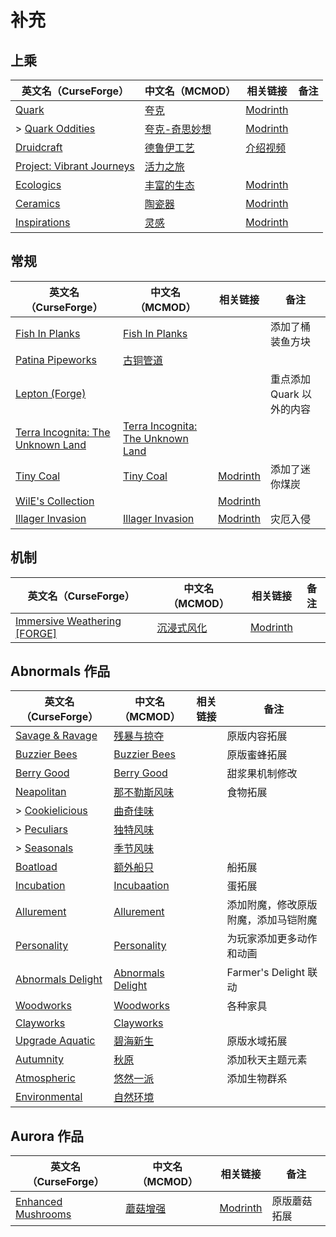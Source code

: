 # 补充

## 上乘

| 英文名（CurseForge）                                                                               | 中文名（MCMOD）                                       | 相关链接                                               | 备注 |
| -------------------------------------------------------------------------------------------------- | ----------------------------------------------------- | ------------------------------------------------------ | ---- |
| [Quark](https://www.curseforge.com/minecraft/mc-mods/quark)                                        | [夸克](https://www.mcmod.cn/class/527.html)           | [Modrinth](https://modrinth.com/mod/quark)             |      |
| > [Quark Oddities](https://www.curseforge.com/minecraft/mc-mods/quark-oddities)                    | [夸克-奇思妙想](https://www.mcmod.cn/class/1823.html) | [Modrinth](https://modrinth.com/mod/quark-oddities)    |      |
| [Druidcraft](https://www.curseforge.com/minecraft/mc-mods/druidcraft)                              | [德鲁伊工艺](https://www.mcmod.cn/class/3479.html)    | [介绍视频](https://www.bilibili.com/video/av413176041) |      |
| [Project: Vibrant Journeys](https://www.curseforge.com/minecraft/mc-mods/project-vibrant-journeys) | [活力之旅](https://www.mcmod.cn/class/1564.html)      |                                                        |      |
| [Ecologics](https://www.curseforge.com/minecraft/mc-mods/ecologics)                                | [丰富的生态](https://www.mcmod.cn/class/6198.html)    | [Modrinth](https://modrinth.com/mod/ecologics)         |      |
| [Ceramics](https://www.curseforge.com/minecraft/mc-mods/ceramics)                                  | [陶瓷器](https://www.mcmod.cn/class/1427.html)        | [Modrinth](https://modrinth.com/mod/ceramics)          |      |
| [Inspirations](https://www.curseforge.com/minecraft/mc-mods/inspirations)                          | [灵感](https://www.mcmod.cn/class/1122.html)          | [Modrinth](https://modrinth.com/mod/inspirations)      |      |

## 常规

| 英文名（CurseForge）                                                                             | 中文名（MCMOD）                                                           | 相关链接                                              | 备注                      |
| ------------------------------------------------------------------------------------------------ | ------------------------------------------------------------------------- | ----------------------------------------------------- | ------------------------- |
| [Fish In Planks](https://www.curseforge.com/minecraft/mc-mods/fish-in-planks)                    | [Fish In Planks](https://www.mcmod.cn/class/4025.html)                    |                                                       | 添加了桶装鱼方块          |
| [Patina Pipeworks](https://www.curseforge.com/minecraft/mc-mods/patina-pipeworks)                | [古铜管道](https://www.mcmod.cn/class/6033.html)                          |                                                       |                           |
| [Lepton (Forge)](https://www.curseforge.com/minecraft/mc-mods/lepton)                            |                                                                           |                                                       | 重点添加 Quark 以外的内容 |
| [Terra Incognita: The Unknown Land](https://www.curseforge.com/minecraft/mc-mods/terraincognita) | [Terra Incognita: The Unknown Land](https://www.mcmod.cn/class/3784.html) |                                                       |                           |
| [Tiny Coal](https://www.curseforge.com/minecraft/mc-mods/tiny-coal)                              | [Tiny Coal](https://www.mcmod.cn/class/11502.html)                        | [Modrinth](https://modrinth.com/mod/tiny-coal)        | 添加了迷你煤炭            |
| [WilE's Collection](https://www.curseforge.com/minecraft/mc-mods/wiles-collection)               |                                                                           | [Modrinth](https://modrinth.com/mod/wilescollection)  |                           |
| [Illager Invasion](https://www.curseforge.com/minecraft/mc-mods/illager-invasion)                | [Illager Invasion](https://www.mcmod.cn/class/11340.html)                 | [Modrinth](https://modrinth.com/mod/illager-invasion) | 灾厄入侵                  |

## 机制

| 英文名（CurseForge）                                                                                    | 中文名（MCMOD）                                    | 相关链接                                                  | 备注 |
| ------------------------------------------------------------------------------------------------------- | -------------------------------------------------- | --------------------------------------------------------- | ---- |
| [Immersive Weathering [FORGE]](https://www.curseforge.com/minecraft/mc-mods/immersive-weathering-forge) | [沉浸式风化](https://www.mcmod.cn/class/6057.html) | [Modrinth](https://modrinth.com/mod/immersive-weathering) |      |

## Abnormals 作品

| 英文名（CurseForge）                                                                | 中文名（MCMOD）                                           | 相关链接 | 备注                                 |
| ----------------------------------------------------------------------------------- | --------------------------------------------------------- | -------- | ------------------------------------ |
| [Savage & Ravage](https://www.curseforge.com/minecraft/mc-mods/savage-and-ravage)   | [残暴与掠夺](https://www.mcmod.cn/class/3481.html)        |          | 原版内容拓展                         |
| [Buzzier Bees](https://www.curseforge.com/minecraft/mc-mods/buzzier-bees)           | [Buzzier Bees](https://www.mcmod.cn/class/2326.html)      |          | 原版蜜蜂拓展                         |
| [Berry Good](https://www.curseforge.com/minecraft/mc-mods/berry-good)               | [Berry Good](https://www.mcmod.cn/class/3480.html)        |          | 甜浆果机制修改                       |
| [Neapolitan](https://www.curseforge.com/minecraft/mc-mods/neapolitan)               | [那不勒斯风味](https://www.mcmod.cn/class/3212.html)      |          | 食物拓展                             |
| > [Cookielicious](https://www.curseforge.com/minecraft/mc-mods/cookielicious)       | [曲奇佳味](https://www.mcmod.cn/class/5946.html)          |          |                                      |
| > [Peculiars](https://www.curseforge.com/minecraft/mc-mods/peculiars)               | [独特风味](https://www.mcmod.cn/class/4653.html)          |          |                                      |
| > [Seasonals](https://www.curseforge.com/minecraft/mc-mods/seasonals)               | [季节风味](https://www.mcmod.cn/class/4668.html)          |          |                                      |
| [Boatload](https://www.curseforge.com/minecraft/mc-mods/boatload)                   | [额外船只](https://www.mcmod.cn/class/3222.html)          |          | 船拓展                               |
| [Incubation](https://www.curseforge.com/minecraft/mc-mods/incubation)               | [Incubaation](https://www.mcmod.cn/class/3927.html)       |          | 蛋拓展                               |
| [Allurement](https://www.curseforge.com/minecraft/mc-mods/allurement)               | [Allurement](https://www.mcmod.cn/class/3611.html)        |          | 添加附魔，修改原版附魔，添加马铠附魔 |
| [Personality](https://www.curseforge.com/minecraft/mc-mods/personality)             | [Personality](https://www.mcmod.cn/class/3610.html)       |          | 为玩家添加更多动作和动画             |
| [Abnormals Delight](https://www.curseforge.com/minecraft/mc-mods/abnormals-delight) | [Abnormals Delight](https://www.mcmod.cn/class/3585.html) |          | Farmer's Delight 联动                |
| [Woodworks](https://www.curseforge.com/minecraft/mc-mods/woodworks)                 | [Woodworks](https://www.mcmod.cn/class/7872.html)         |          | 各种家具                             |
| [Clayworks](https://www.curseforge.com/minecraft/mc-mods/clayworks)                 | [Clayworks](https://www.mcmod.cn/class/9266.html)         |          |                                      |
| [Upgrade Aquatic](https://www.curseforge.com/minecraft/mc-mods/upgrade-aquatic)     | [碧海新生](https://www.mcmod.cn/class/2916.html)          |          | 原版水域拓展                         |
| [Autumnity](https://www.curseforge.com/minecraft/mc-mods/autumnity)                 | [秋原](https://www.mcmod.cn/class/2412.html)              |          | 添加秋天主题元素                     |
| [Atmospheric](https://www.curseforge.com/minecraft/mc-mods/atmospheric)             | [悠然一派](https://www.mcmod.cn/class/3208.html)          |          | 添加生物群系                         |
| [Environmental](https://www.curseforge.com/minecraft/mc-mods/environmental)         | [自然环境](https://www.mcmod.cn/class/3591.html)          |          |                                      |

## Aurora 作品

| 英文名（CurseForge）                                                                  | 中文名（MCMOD）                                  | 相关链接                                                | 备注         |
| ------------------------------------------------------------------------------------- | ------------------------------------------------ | ------------------------------------------------------- | ------------ |
| [Enhanced Mushrooms](https://www.curseforge.com/minecraft/mc-mods/enhanced-mushrooms) | [蘑菇增强](https://www.mcmod.cn/class/3854.html) | [Modrinth](https://modrinth.com/mod/enhanced-mushrooms) | 原版蘑菇拓展 |
